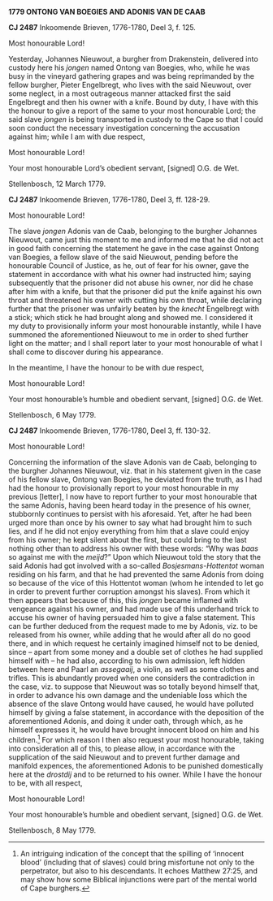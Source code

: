 **1779 ONTONG VAN BOEGIES AND ADONIS VAN DE CAAB**

**CJ 2487** Inkoomende Brieven, 1776-1780, Deel 3, f. 125.

Most honourable Lord!

Yesterday, Johannes Nieuwout, a burgher from Drakenstein, delivered into
custody here his *jongen* named Ontong van Boegies, who, while he was
busy in the vineyard gathering grapes and was being reprimanded by the
fellow burgher, Pieter Engelbregt, who lives with the said Nieuwout,
over some neglect, in a most outrageous manner attacked first the said
Engelbregt and then his owner with a knife. Bound by duty, I have with
this the honour to give a report of the same to your most honourable
Lord; the said slave *jongen* is being transported in custody to the
Cape so that I could soon conduct the necessary investigation concerning
the accusation against him; while I am with due respect,

Most honourable Lord!

Your most honourable Lord’s obedient servant, \[signed\] O.G. de Wet.

Stellenbosch, 12 March 1779.

**CJ 2487** Inkoomende Brieven, 1776-1780, Deel 3, ff. 128-29.

Most honourable Lord!

The slave *jongen* Adonis van de Caab, belonging to the burgher Johannes
Nieuwout, came just this moment to me and informed me that he did not
act in good faith concerning the statement he gave in the case against
Ontong van Boegies, a fellow slave of the said Nieuwout, pending before
the honourable Council of Justice, as he, out of fear for his owner,
gave the statement in accordance with what his owner had instructed him;
saying subsequently that the prisoner did not abuse his owner, nor did
he chase after him with a knife, but that the prisoner did put the knife
against his own throat and threatened his owner with cutting his own
throat, while declaring further that the prisoner was unfairly beaten by
the *knecht* Engelbregt with a stick; which stick he had brought along
and showed me. I considered it my duty to provisionally inform your most
honourable instantly, while I have summoned the aforementioned Nieuwout
to me in order to shed further light on the matter; and I shall report
later to your most honourable of what I shall come to discover during
his appearance.

In the meantime, I have the honour to be with due respect,

Most honourable Lord!

Your most honourable’s humble and obedient servant, \[signed\] O.G. de
Wet.

Stellenbosch, 6 May 1779.

**CJ 2487** Inkoomende Brieven, 1776-1780, Deel 3, ff. 130-32.

Most honourable Lord!

Concerning the information of the slave Adonis van de Caab, belonging to
the burgher Johannes Nieuwout, viz. that in his statement given in the
case of his fellow slave, Ontong van Boegies, he deviated from the
truth, as I had had the honour to provisionally report to your most
honourable in my previous \[letter\], I now have to report further to
your most honourable that the same Adonis, having been heard today in
the presence of his owner, stubbornly continues to persist with his
aforesaid. Yet, after he had been urged more than once by his owner to
say what had brought him to such lies, and if he did not enjoy
everything from him that a slave could enjoy from his owner; he kept
silent about the first, but could bring to the last nothing other than
to address his owner with these words: “Why was *baas* so against me
with the *meijd*?” Upon which Nieuwout told the story that the said
Adonis had got involved with a so-called *Bosjesmans-Hottentot* woman
residing on his farm, and that he had prevented the same Adonis from
doing so because of the vice of this Hottentot woman (whom he intended
to let go in order to prevent further corruption amongst his slaves).
From which it then appears that because of this, this *jongen* became
inflamed with vengeance against his owner, and had made use of this
underhand trick to accuse his owner of having persuaded him to give a
false statement. This can be further deduced from the request made to me
by Adonis, viz. to be released from his owner, while adding that he
would after all do no good there, and in which request he certainly
imagined himself not to be denied, since – apart from some money and a
double set of clothes he had supplied himself with – he had also,
according to his own admission, left hidden between here and Paarl an
*assegaaij*, a violin, as well as some clothes and trifles. This is
abundantly proved when one considers the contradiction in the case, viz.
to suppose that Nieuwout was so totally beyond himself that, in order to
advance his own damage and the undeniable loss which the absence of the
slave Ontong would have caused, he would have polluted himself by giving
a false statement, in accordance with the deposition of the
aforementioned Adonis, and doing it under oath, through which, as he
himself expresses it, he would have brought innocent blood on him and
his children.[^1] For which reason I then also request your most
honourable, taking into consideration all of this, to please allow, in
accordance with the supplication of the said Nieuwout and to prevent
further damage and manifold expences, the aforementioned Adonis to be
punished domestically here at the *drostdij* and to be returned to his
owner. While I have the honour to be, with all respect,

Most honourable Lord!

Your most honourable’s humble and obedient servant, \[signed\] O.G. de
Wet.

Stellenbosch, 8 May 1779.

[^1]: An intriguing indication of the concept that the spilling of
    ‘innocent blood’ (including that of slaves) could bring misfortune
    not only to the perpetrator, but also to his descendants. It echoes
    Matthew 27:25, and may show how some Biblical injunctions were part
    of the mental world of Cape burghers.
